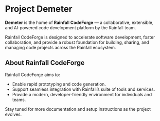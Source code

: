 # Project Demeter

**Demeter** is the home of **Rainfall CodeForge** — a collaborative, extensible, and AI-powered code development platform by the Rainfall team.

Rainfall CodeForge is designed to accelerate software development, foster collaboration, and provide a robust foundation for building, sharing, and managing code projects across the Rainfall ecosystem.

## About Rainfall CodeForge

Rainfall CodeForge aims to:
- Enable rapid prototyping and code generation.
- Support seamless integration with Rainfall’s suite of tools and services.
- Provide a modern, developer-friendly environment for individuals and teams.

Stay tuned for more documentation and setup instructions as the project evolves.
